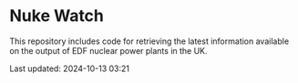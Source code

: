 # Nuke Watch

This repository includes code for retrieving the latest information available on the output of EDF nuclear power plants in the UK.

Last updated: 2024-10-13 03:21